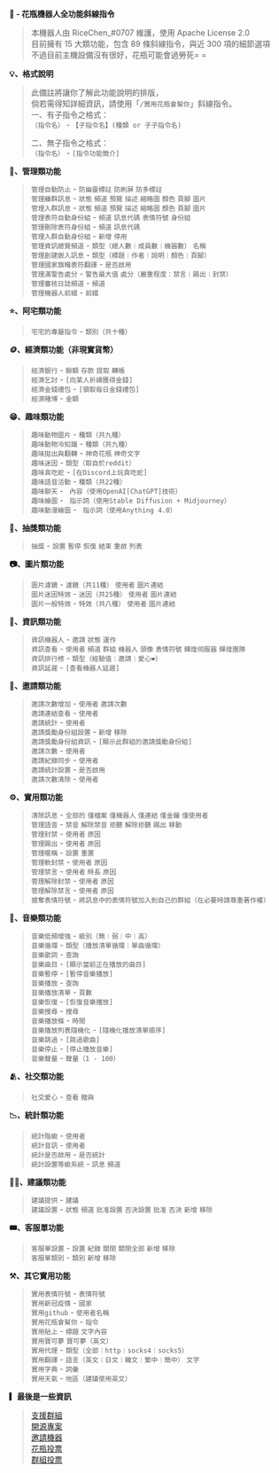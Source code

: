 **🌸 - 花瓶機器人全功能斜線指令**<br />
> 本機器人由 RiceChen_#0707 維護，使用 Apache License 2.0<br />
> 目前擁有 15 大類功能，包含 89 條斜線指令，與近 300 項的細節選項<br />
> 不過目前主機設備沒有很好，花瓶可能會過勞死= =<br />

**💡、格式說明**<br />
> 此備註將讓你了解此功能說明的排版，<br />
> 倘若需得知詳細資訊，請使用「` /實用花瓶會幫你 `」斜線指令。<br />
> 一、有子指令之格式：<br />
> ` （指令名） ` - ` 【子指令名】(種類 or 子子指令名) `<br />
> 
> 二、無子指令之格式：<br />
>  ` （指令名） ` - ` [指令功能簡介] `<br />

**🛑、管理類功能**<br />
> ` 管理自動防止 ` - ` 防幽靈標註 ` ` 防刷屏 ` ` 防多標註 `<br />
> ` 管理離群訊息 ` - ` 狀態 ` ` 頻道 ` ` 預覽 ` ` 描述 ` ` 縮略圖 ` ` 顏色 ` ` 頁腳 ` ` 圖片 `<br />
> ` 管理入群訊息 ` - ` 狀態 ` ` 頻道 ` ` 預覽 ` ` 描述 ` ` 縮略圖 ` ` 顏色 ` ` 頁腳 ` ` 圖片 `<br />
> ` 管理表符自動身份組 ` - ` 頻道 ` ` 訊息代碼 ` ` 表情符號 ` ` 身份組 `<br />
> ` 管理刪除表符身份組 ` - ` 頻道 ` ` 訊息代碼 `<br />
> ` 管理入群自動身份組 ` - ` 新增 ` ` 停用 `<br />
> ` 管理資訊總覽頻道 ` - ` 類型（總人數︱成員數︱機器數） ` ` 名稱 `<br />
> ` 管理創建嵌入訊息 ` - ` 類型（標題︱作者︱說明︱顏色︱頁腳） `<br />
> ` 管理國家旗幟表符翻譯 ` - ` 是否啟用 `<br />
> ` 管理滿警告處分 ` - ` 警告最大值 ` ` 處分（嚴重程度：禁言︱踢出︱封禁） `<br />
> ` 管理審核日誌頻道 ` - ` 頻道 `<br />
> ` 管理機器人前綴 ` - ` 前綴 `<br />

**⭐、阿宅類功能**<br />
> ` 宅宅的專屬指令 ` - ` 類別（共十種） `<br />

**🪙、經濟類功能（非現實貨幣）**<br />
> ` 經濟銀行 ` - ` 餘額 ` ` 存款 ` ` 提取 ` ` 轉帳 `<br />
> ` 經濟乞討 ` - ` [向某人祈禱獲得金錢] `<br />
> ` 經濟金錢禮包 ` - ` [領取每日金錢禮包] `<br />
> ` 經濟賭博 ` - ` 金額 `<br />

**😁、趣味類功能**<br />
> ` 趣味動物圖片 ` - ` 種類（共九種） `<br />
> ` 趣味動物冷知識 ` - ` 種類（共九種） `<br />
> ` 趣味拋出與翻轉 ` - ` 神奇花瓶 ` ` 神奇文字 `<br />
> ` 趣味迷因 ` - ` 類型（取自於reddit） `<br />
> ` 趣味貪吃蛇 ` - ` [在Discord上玩貪吃蛇] `<br />
> ` 趣味語音活動 ` - ` 種類（共22種） `<br />
> ` 趣味聊天 ` - ` 內容（使用OpenAI[ChatGPT]技術）`<br />
> ` 趣味繪圖 ` - ` 指示詞（使用Stable Diffusion + Midjourney）`<br />
> ` 趣味動漫繪圖 ` - ` 指示詞（使用Anything 4.0）`<br />


**🎉、抽獎類功能**<br />
> ` 抽獎 ` - ` 設置 ` ` 暫停 ` ` 恢復 ` ` 結束 ` ` 重啟 ` ` 列表 `<br />

**📷、圖片類功能**<br />
> ` 圖片濾鏡 ` - ` 濾鏡（共11種） ` ` 使用者 ` ` 圖片連結 `<br />
> ` 圖片迷因特效 ` - ` 迷因（共25種） ` ` 使用者 ` ` 圖片連結 `<br />
> ` 圖片一般特效 ` - ` 特效（共八種） ` ` 使用者 ` ` 圖片連結 `<br />

**💁、資訊類功能**<br />
> ` 資訊機器人 ` - ` 邀請 ` ` 狀態 ` ` 運作 `<br />
> ` 資訊查看 ` - ` 使用者 ` ` 頻道 ` ` 群組 ` ` 機器人 ` ` 頭像 ` ` 表情符號 ` ` 輝煌伺服器 ` ` 輝煌團隊 `<br />
> ` 資訊排行榜 ` - ` 類型（經驗值︱邀請︱愛心❤️） `<br />
> ` 資訊延遲 ` - ` [查看機器人延遲] `<br />

**📨、邀請類功能**<br />
> ` 邀請次數增加 ` - ` 使用者 ` ` 邀請次數 `<br />
> ` 邀請連結查看 ` - ` 使用者 `<br />
> ` 邀請統計 ` - ` 使用者 `<br />
> ` 邀請獎勵身份組設置 ` - ` 新增 ` ` 移除 `<br />
> ` 邀請獎勵身份組資訊 ` - ` [顯示此群組的邀請獎勵身份組] `<br />
> ` 邀請次數 ` - ` 使用者 `<br />
> ` 邀請紀錄同步 ` - ` 使用者 `<br />
> ` 邀請統計設置 ` - ` 是否啟用 `<br />
> ` 邀請次數清除 ` - ` 使用者 `<br />

**⚙️、實用類功能**<br />
> ` 清除訊息 ` - ` 全部的 ` ` 僅檔案 ` ` 僅機器人 ` ` 僅連結 ` ` 僅金鑰 ` ` 僅使用者 `<br />
> ` 管理語音 ` - ` 禁音 ` ` 解除禁音 ` ` 拒聽 ` ` 解除拒聽 ` ` 踢出 ` ` 移動 ` <br />
> ` 管理封禁 ` - ` 使用者 ` ` 原因 `<br />
> ` 管理踢出 ` - ` 使用者 ` ` 原因 `<br />
> ` 管理暱稱 ` - ` 設置 ` ` 重置 `<br />
> ` 管理軟封禁 ` - ` 使用者 ` ` 原因 `<br />
> ` 管理禁言 ` - ` 使用者 ` ` 時長 ` ` 原因 `<br />
> ` 管理解除封禁 ` - ` 使用者 ` ` 原因 `<br />
> ` 管理解除禁言 ` - ` 使用者 ` ` 原因 `<br />
> ` 搶奪表情符號 ` - ` 將訊息中的表情符號加入到自己的群組（在必要時請尊重著作權） `<br />

**🎵、音樂類功能**<br />
> ` 音樂低頻增強 ` - ` 級別（無︱弱︱中︱高） `<br />
> ` 音樂循環 ` - ` 類型（播放清單循環︱單曲循環） `<br />
> ` 音樂歌詞 ` - ` 查詢 `<br />
> ` 音樂曲目 ` - ` [顯示當前正在播放的曲目] `<br />
> ` 音樂暫停 ` - ` [暫停音樂播放] `<br />
> ` 音樂播放 ` - ` 查詢 `<br />
> ` 音樂播放清單 ` - ` 頁數 `<br />
> ` 音樂恢復 ` - ` [恢復音樂播放] `<br />
> ` 音樂搜尋 ` - ` 搜尋 `<br />
> ` 音樂播放條 ` - ` 時間 `<br />
> ` 音樂播放列表隨機化 ` - ` [隨機化播放清單順序] `<br />
> ` 音樂跳過 ` - ` [跳過歌曲] `<br />
> ` 音樂停止 ` - ` [停止播放音樂] `<br />
> ` 音樂聲量 ` - ` 聲量（1 - 100） `<br />

**🫂、社交類功能**<br />
> ` 社交愛心 ` - ` 查看 ` ` 贈與 `<br />

**📉、統計類功能**<br />
> ` 統計階級 ` - ` 使用者 `<br />
> ` 統計音訊 ` - ` 使用者 `<br />
> ` 統計是否啟用 ` - ` 是否統計 `<br />
> ` 統計設置等級系統 ` - ` 訊息 ` ` 頻道 `<br />

**🙋‍♂️、建議類功能**<br />
> ` 建議提供 ` - ` 建議 `<br />
> ` 建議設置 ` - ` 狀態 ` ` 頻道 ` ` 批准設置 ` ` 否決設置 ` ` 批准 ` ` 否決 ` ` 新增 ` ` 移除 `<br />

**🎟、客服單功能**<br />
> ` 客服單設置 ` - ` 設置 ` ` 紀錄 ` ` 關閉 ` ` 關閉全部 ` ` 新增 ` ` 移除 `<br />
> ` 客服單類別 ` - ` 類別 ` ` 新增 ` ` 移除 `<br />

**⚒️、其它實用功能**<br />
> ` 實用表情符號 ` - ` 表情符號 `<br />
> ` 實用新冠疫情 ` - ` 國家 `<br />
> ` 實用github ` - ` 使用者名稱 `<br />
> ` 實用花瓶會幫你 ` - ` 指令 `<br />
> ` 實用貼上 ` - ` 標題 ` ` 文字內容 `<br />
> ` 實用寶可夢 ` ` 寶可夢（英文） `<br />
> ` 實用代理 ` - ` 類型（全部︱http︱socks4︱socks5） `<br />
> ` 實用翻譯 ` - ` 語言（英文︱日文︱韓文︱繁中︱簡中） ` ` 文字 `<br />
> ` 實用字典 ` - ` 詞彙 `<br />
> ` 實用天氣 ` - ` 地區（建議使用英文） `<br />

**▎最後是一些資訊**<br />
> [支援群組](https://discord.gg/c4tKJME4hE)<br />
> [開源專案](https://github.com/RICE0707/Elysia_Bot)<br />
> [邀請機器](https://discord.com/api/oauth2/authorize?client_id=1032948551107497994&permissions=8&scope=bot)<br />
> [花瓶投票](https://discordservers.tw/bots/1032948551107497994)<br />
> [群組投票](https://discordservers.tw/servers/1069111247494189116)